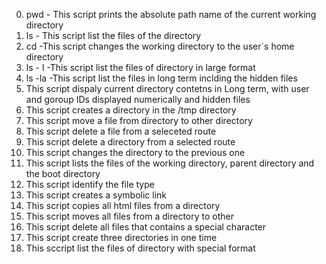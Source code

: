 0. pwd - This script prints the absolute path name of the current working directory
1. ls  - This script list the files of the directory
2. cd  -This script changes the working directory to the user´s home directory
3. ls - l -This script list the files of directory in large format
4. ls -la -This script list the files in long term inclding the hidden files
5. This script dispaly current directory contetns in Long term, with user and goroup IDs displayed numerically and hidden files
6. This script creates a directory in the /tmp directory
7. This script move a file from directory to other directory
8. This script delete a file from a seleceted route
9. This script delete a directory from a selected route
10. This script changes the directory to the previous one
11. This script lists the files of the working directory, parent directory and the boot directory
12. This script identify the file type 
13. This script creates a symbolic link
14. This script copies all html files from a directory
15. This script moves all files from a directory to other
16. This script delete all files that contains a special character
17. This script create three directories in one time
18. This sccript list the files of directory with special format
